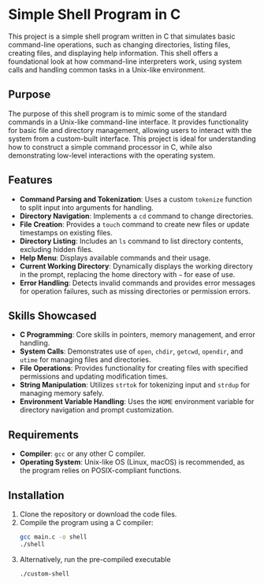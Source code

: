 # Simple Shell Program in C

This project is a simple shell program written in C that simulates basic command-line operations, such as changing directories, listing files, creating files, and displaying help information. This shell offers a foundational look at how command-line interpreters work, using system calls and handling common tasks in a Unix-like environment.

## Purpose

The purpose of this shell program is to mimic some of the standard commands in a Unix-like command-line interface. It provides functionality for basic file and directory management, allowing users to interact with the system from a custom-built interface. This project is ideal for understanding how to construct a simple command processor in C, while also demonstrating low-level interactions with the operating system.

## Features

- **Command Parsing and Tokenization**: Uses a custom `tokenize` function to split input into arguments for handling.
- **Directory Navigation**: Implements a `cd` command to change directories.
- **File Creation**: Provides a `touch` command to create new files or update timestamps on existing files.
- **Directory Listing**: Includes an `ls` command to list directory contents, excluding hidden files.
- **Help Menu**: Displays available commands and their usage.
- **Current Working Directory**: Dynamically displays the working directory in the prompt, replacing the home directory with `~` for ease of use.
- **Error Handling**: Detects invalid commands and provides error messages for operation failures, such as missing directories or permission errors.

## Skills Showcased

- **C Programming**: Core skills in pointers, memory management, and error handling.
- **System Calls**: Demonstrates use of `open`, `chdir`, `getcwd`, `opendir`, and `utime` for managing files and directories.
- **File Operations**: Provides functionality for creating files with specified permissions and updating modification times.
- **String Manipulation**: Utilizes `strtok` for tokenizing input and `strdup` for managing memory safely.
- **Environment Variable Handling**: Uses the `HOME` environment variable for directory navigation and prompt customization.

## Requirements

- **Compiler**: `gcc` or any other C compiler.
- **Operating System**: Unix-like OS (Linux, macOS) is recommended, as the program relies on POSIX-compliant functions.

## Installation

1. Clone the repository or download the code files.
2. Compile the program using a C compiler:
   ```bash
   gcc main.c -o shell
   ./shell
   ```
3. Alternatively, run the pre-compiled executable
   ```bash
   ./custom-shell
   ```
